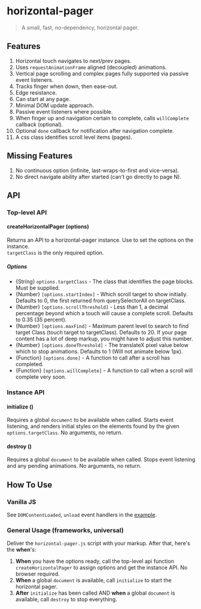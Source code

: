 # horizontal-pager

> A small, fast, no-dependency, horizontal pager.

## Features
  1.  Horizontal touch navigates to next/prev pages.
  2.  Uses `requestAnimationFrame` aligned (decoupled) animations.
  3.  Vertical page scrolling and complex pages fully supported via passive event listeners.
  4.  Tracks finger when down, then ease-out.
  5.  Edge resistance.
  6.  Can start at any page.
  7.  Minimal DOM update approach.
  8.  Passive event listeners where possible.
  9.  When finger up and navigation certain to complete, calls `willComplete`
      callback (optional).
  10.  Optional `done` callback for notification after navigation complete.
  11. A css class identifies scroll level items (pages).

## Missing Features
  1.  No continuous option (infinite, last-wraps-to-first and vice-versa).
  2.  No direct navigate ability after started (can't go directly to page N).

## API
### Top-level API
#### createHorizontalPager (options)
Returns an API to a horizontal-pager instance. Use to set the options on the instance.  
`targetClass` is the only required option.
##### Options
  * {String} `options.targetClass` - The class that identifies the page blocks. Must be supplied.
  * {Number} `[options.startIndex]` - Which scroll target to show initially. Defaults to 0, the first returned from querySelectorAll on targetClass.
  * {Number} `[options.scrollThreshold]` - Less than 1, a decimal percentage beyond which a touch will cause a complete scroll. Defaults to 0.35 (35 percent).
  * {Number} `[options.maxFind]` - Maximum parent level to search to find target Class (touch target to targetClass). Defaults to 20. If your page content has a lot of deep markup, you might have to adjust this number.
  * {Number} `[options.doneThreshold]` - The translateX pixel value below which to stop animations. Defaults to 1 (Will not animate below 1px).
  * {Function} `[options.done]` - A function to call after a scroll has completed.
  * {Function} `[options.willComplete]` - A function to call when a scroll will complete very soon.

### Instance API
#### initialize ()
Requires a global `document` to be available when called. Starts event listening, and renders initial styles on the elements found by the given `options.targetClass`. No arguments, no return.

#### destroy ()
Requires a global `document` to be available when called. Stops event listening and any pending animations. No arguments, no return.

## How To Use
### Vanilla JS
See `DOMContentLoaded`, `unload` event handlers in the [example](index.js).

### General Usage (frameworks, universal)
Deliver the `horizontal-pager.js` script with your markup. After that, here's the **when**'s:
  1.  **When** you have the options ready, call the top-level api function `createHorizontalPager` to assign options and get the instance API. No browser required.
  2.  **When** a global `document` is available, call `initialize` to start the horizontal pager.
  3.  **After** `initialize` has been called AND **when** a global `document` is available, call `destroy` to stop everything.

